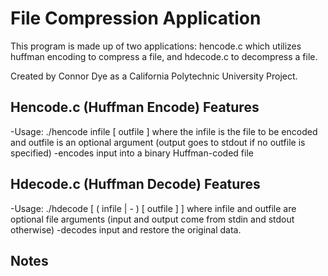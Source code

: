 # File Compression Application

This program is made up of two applications: hencode.c which utilizes huffman encoding to compress a file, and hdecode.c to decompress a file.

Created by Connor Dye as a California Polytechnic University Project.

## Hencode.c (Huffman Encode) Features
-Usage: ./hencode infile [ outfile ] where the infile is the file to be encoded and outfile is an optional argument (output goes to stdout if no outfile is specified)
-encodes input into a binary Huffman-coded file

## Hdecode.c (Huffman Decode) Features
-Usage: ./hdecode [ ( infile | - ) [ outfile ] ] where infile and outfile are optional file arguments (input and output come from stdin and stdout otherwise)
-decodes input and restore the original data.

## Notes


